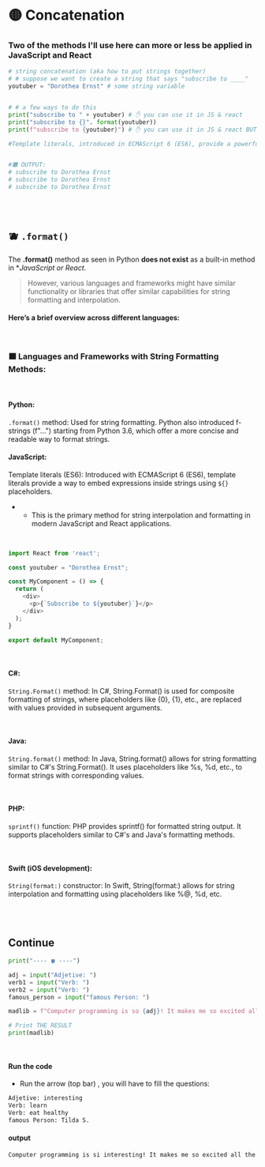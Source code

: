 # 🟡 Concatenation

### Two of the methods I'll use here can more or less be applied in JavaScript and React



```python
# string concatenation (aka how to put strings together)
# # suppose we want to create a string that says "subscribe to ____"
youtuber = "Dorothea Ernst" # some string variable


# # a few ways to do this
print("subscribe to " + youtuber) # ✋ you can use it in JS & react
print("subscribe to {}". format(youtuber))
print(f"subscribe to {youtuber}") # ✋ you can use it in JS & react BUT, you dont use the f"", you will use the template literals: console.log(`subscribe to ${youtuber}`);

#Template literals, introduced in ECMAScript 6 (ES6), provide a powerful way to embed expressions inside strings using ${} placeholders. This is quite similar to Python's f-strings and is now widely used in modern JavaScript and React applications.


#🟧 OUTPUT:
# subscribe to Dorothea Ernst
# subscribe to Dorothea Ernst
# subscribe to Dorothea Ernst
```

<br>
<br>

## 🫐 `.format()`

The **.format()** method as seen in Python **does not exist** as a built-in method in **JavaScript or React*.

>However, various languages and frameworks might have similar functionality or libraries that offer similar capabilities for string formatting and interpolation.

#### Here’s a brief overview across different languages:

<br>

### 🟧 Languages and Frameworks with String Formatting Methods:

<br>

#### Python:

`.format()` method: Used for string formatting. Python also introduced f-strings (f"...") starting from Python 3.6, which offer a more concise and readable way to format strings.



#### JavaScript:

Template literals (ES6): Introduced with ECMAScript 6 (ES6), template literals provide a way to embed expressions inside strings using `${}` placeholders.

- - This is the primary method for string interpolation and formatting in modern JavaScript and React applications.

<br>

```javascript
import React from 'react';

const youtuber = "Dorothea Ernst";

const MyComponent = () => {
  return (
    <div>
      <p>{`Subscribe to ${youtuber}`}</p>
    </div>
  );
}

export default MyComponent;

```

<br>

#### C#:

`String.Format()` method: In C#, String.Format() is used for composite formatting of strings, where placeholders like {0}, {1}, etc., are replaced with values provided in subsequent arguments.

<br>

#### Java:

`String.format()` method: In Java, String.format() allows for string formatting similar to C#'s String.Format(). It uses placeholders like %s, %d, etc., to format strings with corresponding values.

<br>

#### PHP:

`sprintf()` function: PHP provides sprintf() for formatted string output. It supports placeholders similar to C#'s and Java's formatting methods.


<br>

#### Swift (iOS development):

`String(format:)` constructor: In Swift, String(format:) allows for string interpolation and formatting using placeholders like %@, %d, etc.


<br>
<br>

## Continue

```python
print("---- 🍀 ----")

adj = input("Adjetive: ")
verb1 = input("Verb: ")
verb2 = input("Verb: ")
famous_person = input("famous Person: ")

madlib = f"Computer programming is so {adj}! It makes me so excited all the time because \ I love to {verb1}. Stay hydrated and {verb2} like you are {famous_person} "

# Print THE RESULT
print(madlib)
```

<br>

#### Run the code

- Run the arrow (top bar) , you will have to fill the questions:

```bash
Adjetive: interesting
Verb: learn
Verb: eat healthy
famous Person: Tilda S.

```
#### output

```bash
Computer programming is si interesting! It makes me so excited all the time because \ I love to learn. Stay hydrated and eat healthy like you are Tilda S.
```
